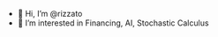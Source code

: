 - 👋 Hi, I’m @rizzato
- 👀 I’m interested in Financing, AI, Stochastic Calculus

<!---
rizzato/rizzato is a ✨ special ✨ repository because its `README.md` (this file) appears on your GitHub profile.
You can click the Preview link to take a look at your changes.
--->

